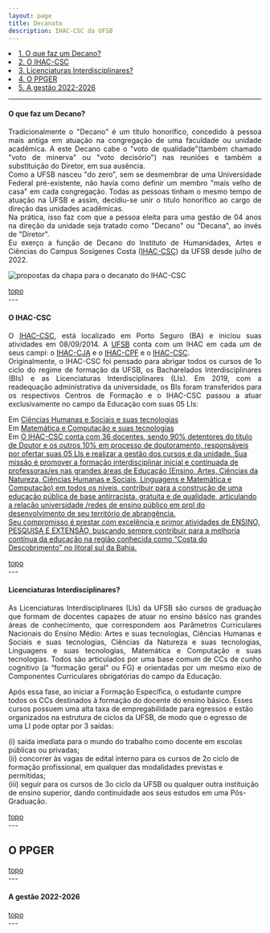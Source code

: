 ```yaml
---
layout: page
title: Decanato
description: IHAC-CSC da UFSB
---
```

<p>
<li><a href="#decano">1. O que faz um Decano?</a></li>
<li><a href="#ihac">2. O IHAC-CSC</a></li>
<li><a href="#lis">3. Licenciaturas Interdisciplinares?</a></li>
<li><a href="#ppger">4. O PPGER</a></li>
<li><a href="gestao">5. A gestão 2022-2026</a></li>
<p>

---
<div class="content">
    <h4 id="decano">O que faz um Decano?</h4>
  </div>

<p>
<p style="text-align: justify;">
Tradicionalmente o "Decano" é um título honorífico, concedido à pessoa mais antiga em atuação na congregação de uma faculdade ou unidade acadêmica. A este Decano cabe o "voto de qualidade"(também chamado "voto de minerva" ou "voto decisório") nas reuniões e também a substituição do Diretor, em sua ausência.<br>
Como a UFSB nasceu "do zero", sem se desmembrar de uma Universidade Federal pré-existente, não havia como definir um membro "mais velho de casa" em cada congregação. Todas as pessoas tinham o mesmo tempo de atuação na UFSB e assim, decidiu-se unir o titulo honorifico  ao cargo de direção das unidades acadêmicas.<br>
Na prática, isso faz com que a pessoa eleita para uma gestão de 04 anos na direção da unidade seja tratado como "Decano" ou "Decana", ao invés de "Diretor". <br>
Eu exerço a função de Decano do Instituto de Humanidades, Artes e Ciências do Campus Sosígenes Costa (<a href="https://ufsb.edu.br/ihac-csc/">IHAC-CSC</a>) da UFSB desde julho de 2022.<br>
<p>
<img src="https://itxesco.github.io/assets/figuras/decanato/programa_chapa_2.jpg" alt="propostas da chapa para o decanato do IHAC-CSC" class="centered-img">
<p>
<p>
<a href="#top">topo</a><br>
---
<p>
<div class="content">
    <h4 id="ihac">O IHAC-CSC</h4>
  </div>
<p>
<p style="text-align: justify;">
O <a href="https://ufsb.edu.br/ihac-csc/">IHAC-CSC</a>, está localizado em Porto Seguro (BA) e iniciou suas atividades em 08/09/2014. A <a href="https://ufsb.edu.br/">UFSB</a> conta com um IHAC em cada um de seus campi: o <a href="https://ufsb.edu.br/ihac-cja/">IHAC-CJA</a> e o <a href="https://ufsb.edu.br/ihac-cpf/">IHAC-CPF</a> e o <a href="https://ufsb.edu.br/ihac-csc/">IHAC-CSC</a>.
<br />
Originalmente, o IHAC-CSC foi pensado para abrigar todos os cursos de 1o ciclo do regime de formação da UFSB, os Bacharelados Interdisciplinares (BIs) e  as Licenciaturas Interdisciplinares (LIs). Em 2019, com a readequação administrativa da universidade, os BIs foram transferidos para os respectivos Centros de Formação e o  IHAC-CSC passou a  atuar exclusivamente no campo da Educação com suas 05 LIs:<br>
<p>
Em <a href="https://www.instagram.com/li.ciencias.natureza.csc>Ciências da Natureza e suas tecnologias</a><br>
Em <a href="https://www.instagram.com/lichs.ufsb.csc>Ciências Humanas e Sociais e suas tecnologias</a><br>
Em <a href="https://www.instagram.com/licenciatura_em_artes_ufsb>Artes e suas tecnologias</a><br>
Em <a href="https://www.instagram.com/li.matcom.csc>Matemática e Computação e suas tecnologias</a><br>
Em <a href="https://www.instagram.com/linguagens.csc> Linguagens e suas Tecnologias</a><br>
<p>
 A  resolução do Conselho Nacional de Educação (CNE) estabelecendo a Base Nacional Comum para a Formação Inicial de Professores da Educação Básica e as diretrizes curriculares nacionais para os docentes, determinou o limite mínimo de duração e a carga-horária básica dos cursos de Licenciatura, agora alterados para 4 anos e 3200 horas, respectivamente. <br>
Esse cenário impactou o modelo original das Licenciaturas Interdisciplinares, primeiramente pensadas como cursos de “primeiro ciclo”. Percebeu-se que as LIs possuem  características dos cursos de 1o e de 2 o ciclos em um só, unificado. Na prática, se apresentam como um ciclo a parte, único. <br>
Na Pós-Graduação, o IHAC-CSC conta com o mestrado profissional do Programa de Pós-graduação em Ensino e Relações Étnico-raciais (PPGER - Conceito CAPES 04) e o recém-criado Programa <i>Lato Sensu</i> Educação para a Equidade em Ciências e Matemática.
<br>
<p>
<p style="text-align: justify;">
O IHAC-CSC conta com 36 docentes, sendo 90% detentores do título de Doutor e os outros 10% em processo de doutoramento, responsáveis por ofertar suas 05 LIs e realizar a gestão dos cursos e da unidade. Sua missão é promover a formação interdisciplinar inicial e continuada de professoras/es nas grandes áreas de Educação (Ensino, Artes, Ciências da Natureza, Ciências Humanas e Sociais, Linguagens e Matemática e Computação) em todos os níveis, contribuir para a construção de uma educação pública de base antirracista, gratuita e de qualidade, articulando a relação universidade /redes de ensino público em prol do desenvolvimento de seu território de abrangência. <br>
Seu compromisso é prestar com excelência e primor atividades de ENSINO, PESQUISA E EXTENSÃO, buscando sempre contribuir para a melhoria contínua da educação na região conhecida como “Costa do Descobrimento” no litoral sul da Bahia.
<br>
<p>
<p>
<a href="#top">topo</a><br>
---
<p>
<div class="content">
    <h4 id="lis">Licenciaturas Interdisciplinares?</h4>
  </div>
<p>
<p style="text-align: justify;">
As Licenciaturas Interdisciplinares (LIs) da UFSB são cursos de graduação que formam de docentes capazes de atuar no ensino básico nas grandes áreas de conhecimento, que correspondem aos Parâmetros Curriculares Nacionais do Ensino Médio: Artes e suas tecnologias, Ciências Humanas e Sociais e suas tecnologias, Ciências da Natureza e suas tecnologias, Linguagens e suas tecnologias, Matemática e Computação e suas tecnologias. Todos são articulados por uma base comum de CCs de cunho cognitivo (a “formação geral” ou FG) e orientadas por um mesmo eixo de Componentes Curriculares obrigatórias do campo da Educação.<br>
<p>
Após essa fase, ao iniciar a Formação Específica, o estudante cumpre todos os CCs destinados à formação do docente do ensino básico. Esses cursos possuem uma alta taxa de empregabilidade para egressos e estão organizados na estrutura de ciclos da UFSB, de modo que o egresso de uma LI pode optar por 3 saídas:<br>
<p>
(i)	saída imediata para o mundo do trabalho como docente em escolas públicas ou privadas;<br>
(ii)	concorrer às vagas de edital interno para os cursos de 2o ciclo de formação profissional, em qualquer das modalidades previstas e permitidas;<br>
(iii)	seguir para os cursos de 3o ciclo da UFSB ou qualquer outra instituição de ensino superior, dando continuidade aos seus estudos em uma Pós-Graduação.<br>
<p>
<p>
<a href="#top">topo</a><br>
---
<p>
<div class="content">
    <h2 id="ppger">O PPGER</h2>
  </div>
  <p>
  <p>
  <a href="#top">topo</a><br>
---

<div class="content">
    <h4 id="gestao">A gestão 2022-2026</h4>
  </div>
  <p>
  <p>
  <a href="#top">topo</a><br>
---
<p>
